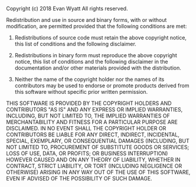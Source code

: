  Copyright (c) 2018 Evan Wyatt
 All rights reserved.

 Redistribution and use in source and binary forms, with or without modification,
 are permitted provided that the following conditions are met:

 1. Redistributions of source code must retain the above copyright notice,
    this list of conditions and the following disclaimer.

 2. Redistributions in binary form must reproduce the above copyright notice,
    this list of conditions and the following disclaimer in the documentation 
    and/or other materials provided with the distribution.

 3. Neither the name of the copyright holder nor the names of its contributors may
    be used to endorse or promote products derived from this software without
    specific prior written permission.
 
 THIS SOFTWARE IS PROVIDED BY THE COPYRIGHT HOLDERS AND CONTRIBUTORS "AS IS"
 AND ANY EXPRESS OR IMPLIED WARRANTIES, INCLUDING, BUT NOT LIMITED TO, THE IMPLIED
 WARRANTIES OF MERCHANTABILITY AND FITNESS FOR A PARTICULAR PURPOSE ARE DISCLAIMED.
 IN NO EVENT SHALL THE COPYRIGHT HOLDER OR CONTRIBUTORS BE LIABLE FOR ANY DIRECT,
 INDIRECT, INCIDENTAL, SPECIAL, EXEMPLARY, OR CONSEQUENTIAL DAMAGES (INCLUDING, BUT
 NOT LIMITED TO, PROCUREMENT OF SUBSTITUTE GOODS OR SERVICES; LOSS OF USE, DATA, OR
 PROFITS; OR BUSINESS INTERRUPTION) HOWEVER CAUSED AND ON ANY THEORY OF LIABILITY,
 WHETHER IN CONTRACT, STRICT LIABILITY, OR TORT (INCLUDING NEGLIGENCE OR OTHERWISE) 
 ARISING IN ANY WAY OUT OF THE USE OF THIS SOFTWARE, EVEN IF ADVISED OF THE
 POSSIBILITY OF SUCH DAMAGE.

